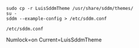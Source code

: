 ```shell
sudo cp -r LuisSddmTheme /usr/share/sddm/themes/
su -
sddm --example-config > /etc/sddm.conf
```
`/etc/sddm.conf`

Numlock=on
Current=LuisSddmTheme
